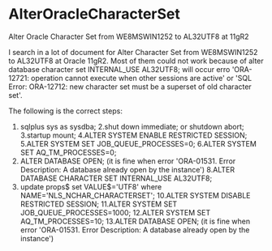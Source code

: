 # AlterOracleCharacterSet
Alter Oracle Character Set from WE8MSWIN1252  to AL32UTF8 at 11gR2

I search in a lot of document for Alter Character Set from WE8MSWIN1252  to AL32UTF8 at Oracle 11gR2.
Most of them could not work because of 
alter database character set INTERNAL_USE AL32UTF8; 
will occur erro 'ORA-12721: operation cannot execute when other sessions are active' or 'SQL Error: ORA-12712: new character set must be a superset of old character set'.

The following is the correct steps:
1. sqlplus sys as sysdba;
2.shut down immediate; or shutdown abort;
3.startup mount;
4.ALTER SYSTEM ENABLE RESTRICTED SESSION;
5.ALTER SYSTEM SET JOB_QUEUE_PROCESSES=0;
6.ALTER SYSTEM SET AQ_TM_PROCESSES=0;
7. ALTER DATABASE OPEN; (it is fine when error 'ORA-01531. Error Description: A database already open by the instance')
8.ALTER DATABASE CHARACTER SET INTERNAL_USE AL32UTF8;
9. update props$ set VALUE$='UTF8' where NAME='NLS_NCHAR_CHARACTERSET';
10.ALTER SYSTEM DISABLE RESTRICTED SESSION;
11.ALTER SYSTEM SET JOB_QUEUE_PROCESSES=1000;
12.ALTER SYSTEM SET AQ_TM_PROCESSES=10;
13.ALTER DATABASE OPEN; (it is fine when error 'ORA-01531. Error Description: A database already open by the instance')

